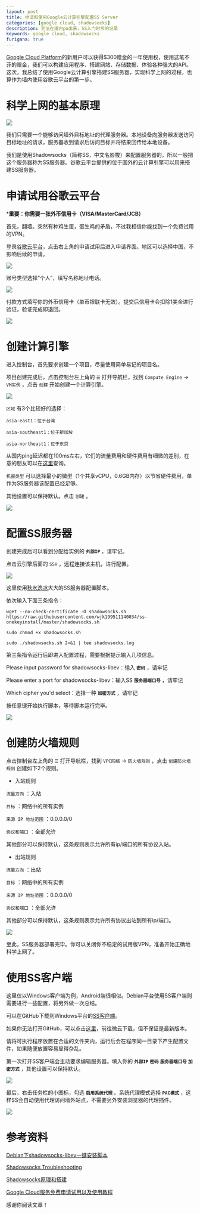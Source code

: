 ```yaml
---
layout: post
title: 申请和使用Google云计算引擎配置SS Server
categories: [google cloud, shadowsocks]
description: 无法在墙内po出来，SS入门时写的记录
keywords: google cloud, shadowsocks
furigana: true
---
```


[Google Cloud Platform](https://cloud.google.com/)的新用户可以获得$300赠金的一年使用权，使用这笔不菲的赠金，我们可以构建应用程序、搭建网站、存储数据、体验各种强大的API。这次，我总结了使用Google云计算引擎搭建SS服务器，实现科学上网的过程，也算作为墙内使用谷歌云平台的第一步。

# 科学上网的基本原理

![](http://ww1.sinaimg.cn/large/005MY9Xigy1fotxvw10lnj30b908lt9s.jpg)

我们只需要一个能够访问墙外目标地址的代理服务器。本地设备向服务器发送访问目标地址的请求，服务器收到请求后访问目标并将结果回传给本地设备。

我们是使用Shadowsocks（简称SS，中文名影梭）来配置服务器的，所以一般把这个服务器称为SS服务器。谷歌云平台提供的位于国外的云计算引擎可以用来搭建SS服务器。

# 申请试用谷歌云平台

***重要：你需要一张外币信用卡（VISA/MasterCard/JCB）**

首先，翻墙。突然有种鸡生蛋，蛋生鸡的矛盾，不过我相信你能找到一个免费试用的VPN。

登录[谷歌云平台](https://cloud.google.com)，点击右上角的申请试用后进入申请界面。地区可以选择中国，不影响后续的申请。

![](http://ww1.sinaimg.cn/large/005MY9Xigy1fotyf40bi9j30b00aymy2.jpg)

账号类型选择“个人”，填写名称地址电话。

![](http://ww1.sinaimg.cn/large/005MY9Xigy1fotyl3w3anj30dk09ujsp.jpg)

付款方式填写你的外币信用卡（单币银联卡无效）。提交后信用卡会扣除1美金进行验证，验证完成即退回。

![](http://ww1.sinaimg.cn/large/005MY9Xigy1fotynitahxj30dt07ft9n.jpg)

# 创建计算引擎

进入控制台，首先要求创建一个项目，尽量使用简单易记的项目名。

项目创建完成后，点击控制台左上角的 `☰` 打开导航栏，找到 `Compute Engine` → `VM实例` ，点击 `创建` 开始创建一个计算引擎。

![](http://ww1.sinaimg.cn/large/005MY9Xigy1fotz3od46zj30j309eabi.jpg)

`区域` 有3个比较好的选择：

``` nohighlight
asia-east1：位于台湾

asia-southeast1：位于新加坡

asia-northeast1：位于东京
```

从国内ping延迟都在100ms左右，它们的流量费用和硬件费用有细微的差别，在意的朋友可以在[这里](https://cloud.google.com/compute/pricing)查询。

`机器类型` 可以选择最小的微型（1个共享vCPU，0.6GB内存）以节省硬件费用，单作为SS服务器该配置已经足够。

其他设置可以保持默认。点击 `创建` 。

![](http://ww1.sinaimg.cn/large/005MY9Xigy1fotzuwl2gej30ep0acwgb.jpg)

# 配置SS服务器

创建完成后可以看到分配给实例的 **`外部IP`** ，请牢记。

点击云引擎后面的 `SSH` ，远程连接该主机，进行配置。

![](http://ww1.sinaimg.cn/large/005MY9Xigy1fou05u93clj30cw04yweq.jpg)

这里使用[秋水逸冰](https://teddysun.com/358.html)大大的SS服务器配置脚本。

依次输入下面三条指令：

``` nohighlight
wget --no-check-certificate -O shadowsocks.sh https://raw.githubusercontent.com/wjk199511140034/ss-onekeyinstall/master/shadowsocks.sh

sudo chmod +x shadowsocks.sh

sudo ./shadowsocks.sh 2>&1 | tee shadowsocks.log
```

第三条指令运行后即进入配置过程，需要根据提示输入几项信息。

Please input password for shadowsocks-libev：输入 **`密码`** ，请牢记

Please enter a port for shadowsocks-libev：输入SS **`服务器端口号`** ，请牢记

Which cipher you'd select：选择一种 **`加密方式`** ，请牢记

按任意键开始执行脚本，等待脚本运行完毕。

![](http://ww1.sinaimg.cn/large/005MY9Xigy1fou5nkwqofj30gs07d768.jpg)

# 创建防火墙规则

点击控制台左上角的 `☰` 打开导航栏，找到 `VPC网络` → `防火墙规则` ，点击 `创建防火墙规则` 创建如下2个规则。

* 入站规则

`流量方向` ：入站

`目标` ：网络中的所有实例

`来源 IP 地址范围` ：0.0.0.0/0

`协议和端口` ：全部允许

   其他部分可以保持默认，这条规则表示允许所有ip/端口的所有协议入站。

* 出站规则

`流量方向` ：出站

`目标` ：网络中的所有实例

`来源 IP 地址范围` ：0.0.0.0/0

`协议和端口` ：全部允许

   其他部分可以保持默认，这条规则表示允许所有协议出站到所有ip/端口。

![](http://ww1.sinaimg.cn/large/005MY9Xigy1fou5nhwhkuj30hx07eq4a.jpg)

至此，SS服务器部署完毕。你可以关闭你不稳定的试用版VPN，准备开始正确地科学上网了。

# 使用SS客户端

这里仅以Windows客户端为例，Android端很相似。Debian平台使用SS客户端则需要进行一些配置，将另外做一次总结。

可以在GitHub下载到Windows平台的[SS客户端](https://github.com/shadowsocks/shadowsocks-windows/releases)。

如果你无法打开GitHub，可以点击[这里](https://share.weiyun.com/edaa2c5f08aa5169c2be5c6a9f59662d)，前往微云下载，但不保证是最新版本。

请将可执行程序放置在合适的文件夹内，运行后会在程序同一目录下产生配置文件，如果随便放置容易显得杂乱。

第一次打开SS客户端会主动要求编辑服务器。填入你的 **`外部IP`** **`密码`** **`服务器端口号`** **`加密方式`** ，其他设置可以保持默认。

![](http://ww1.sinaimg.cn/large/005MY9Xigy1fou6bi1tebj309z09l3zf.jpg)

最后，右击任务栏的小图标，勾选 **`启用系统代理`** 。系统代理模式选择 **`PAC模式`** ，这样SS会自动使用代理访问墙外站点，不需要另外安装浏览器的代理插件。

![](http://ww1.sinaimg.cn/mw690/005MY9Xigy1fou6nucjagj3059065t8t.jpg)

# 参考资料

[Debian下shadowsocks-libev一键安装脚本](https://teddysun.com/358.html)

[Shadowsocks Troubleshooting](https://teddysun.com/399.html)

[Shadowsocks原理和搭建](http://blog.021xt.cc/archives/98)

[Google Cloud服务免费申请试用以及使用教程](https://51.ruyo.net/2144.html)

感谢你阅读文章！
